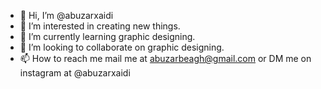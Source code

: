 - 👋 Hi, I’m @abuzarxaidi
- 👀 I’m interested in creating new things.
- 🌱 I’m currently learning graphic designing.
- 💞️ I’m looking to collaborate on graphic designing.
- 📫 How to reach me mail me at abuzarbeagh@gmail.com or DM me on instagram at @abuzarxaidi

<!---
abuzarxaidi/abuzarxaidi is a ✨ special ✨ repository because its `README.md` (this file) appears on your GitHub profile.
You can click the Preview link to take a look at your changes.
--->
